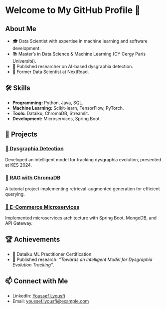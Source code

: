 # Welcome to My GitHub Profile 👋

## About Me
- 🎓 Data Scientist with expertise in machine learning and software development.
- 📚 Master’s in Data Science & Machine Learning (CY Cergy Paris Université).
- 🔬 Published researcher on AI-based dysgraphia detection.
- 💼 Former Data Scientist at NextRoad.

## 🛠️ Skills
- **Programming:** Python, Java, SQL.
- **Machine Learning:** Scikit-learn, TensorFlow, PyTorch.
- **Tools:** Dataiku, ChromaDB, Streamlit.
- **Development:** Microservices, Spring Boot.

## 🚀 Projects
### [🔗 Dysgraphia Detection](https://link-to-your-research)
Developed an intelligent model for tracking dysgraphia evolution, presented at KES 2024.

### [🔗 RAG with ChromaDB](https://github.com/YoussefLyousfi/RAG-Tutorial)
A tutorial project implementing retrieval-augmented generation for efficient querying.

### [🔗 E-Commerce Microservices](https://link-to-project)
Implemented microservices architecture with Spring Boot, MongoDB, and API Gateway.

## 🏆 Achievements
- 📜 Dataiku ML Practitioner Certification.
- 📰 Published research: *"Towards an Intelligent Model for Dysgraphia Evolution Tracking"*.

## 📫 Connect with Me
- LinkedIn: [Youssef Lyousfi](https://www.linkedin.com/in/youssef-lyousfi-67b699190/)
- Email: youssef.lyousfi@example.com
